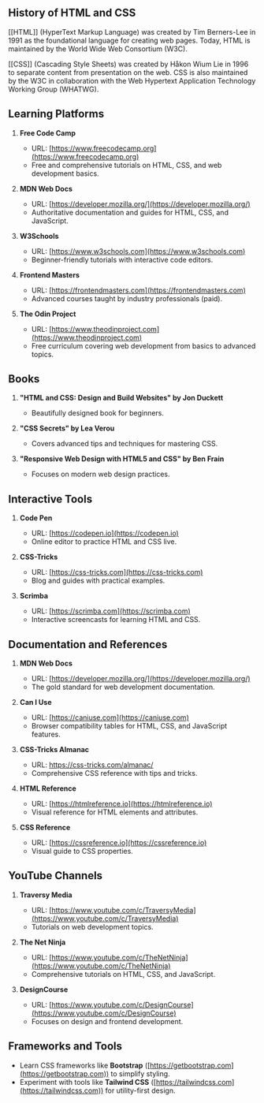 ## History of HTML and CSS

[[HTML]] (HyperText Markup Language) was created by Tim Berners-Lee in 1991 as the foundational language for creating web pages. Today, HTML is maintained by the World Wide Web Consortium (W3C).

[[CSS]] (Cascading Style Sheets) was created by Håkon Wium Lie in 1996 to separate content from presentation on the web. CSS is also maintained by the W3C in collaboration with the Web Hypertext Application Technology Working Group (WHATWG).

## Learning Platforms
1. **Free Code Camp**
    - URL: [https://www.freecodecamp.org](https://www.freecodecamp.org)
    - Free and comprehensive tutorials on HTML, CSS, and web development basics.

2. **MDN Web Docs**
    - URL: [https://developer.mozilla.org/](https://developer.mozilla.org/)
    - Authoritative documentation and guides for HTML, CSS, and JavaScript.

3. **W3Schools**
    - URL: [https://www.w3schools.com](https://www.w3schools.com)
    - Beginner-friendly tutorials with interactive code editors.

4. **Frontend Masters**
    - URL: [https://frontendmasters.com](https://frontendmasters.com)
    - Advanced courses taught by industry professionals (paid).

5. **The Odin Project**
    - URL: [https://www.theodinproject.com](https://www.theodinproject.com)
    - Free curriculum covering web development from basics to advanced topics.

## Books
1. **"HTML and CSS: Design and Build Websites" by Jon Duckett**
    - Beautifully designed book for beginners.

2. **"CSS Secrets" by Lea Verou**
    - Covers advanced tips and techniques for mastering CSS.

3. **"Responsive Web Design with HTML5 and CSS" by Ben Frain**
    - Focuses on modern web design practices.

## Interactive Tools
1. **Code Pen**
    - URL: [https://codepen.io](https://codepen.io)
    - Online editor to practice HTML and CSS live.

2. **CSS-Tricks**
    - URL: [https://css-tricks.com](https://css-tricks.com)
    - Blog and guides with practical examples.

3. **Scrimba**
    - URL: [https://scrimba.com](https://scrimba.com)
    - Interactive screencasts for learning HTML and CSS.

## Documentation and References
1. **MDN Web Docs**
    - URL: [https://developer.mozilla.org/](https://developer.mozilla.org/)
    - The gold standard for web development documentation.

2. **Can I Use**
    - URL: [https://caniuse.com](https://caniuse.com)
    - Browser compatibility tables for HTML, CSS, and JavaScript features.

3. **CSS-Tricks Almanac**
    - URL: https://css-tricks.com/almanac/
    - Comprehensive CSS reference with tips and tricks.

4. **HTML Reference**
    - URL: [https://htmlreference.io](https://htmlreference.io)
    - Visual reference for HTML elements and attributes.

5. **CSS Reference**
    - URL: [https://cssreference.io](https://cssreference.io)
    - Visual guide to CSS properties.

## YouTube Channels
1. **Traversy Media**
    - URL: [https://www.youtube.com/c/TraversyMedia](https://www.youtube.com/c/TraversyMedia)
    - Tutorials on web development topics.

2. **The Net Ninja**
    - URL: [https://www.youtube.com/c/TheNetNinja](https://www.youtube.com/c/TheNetNinja)
    - Comprehensive tutorials on HTML, CSS, and JavaScript.

3. **DesignCourse**
    - URL: [https://www.youtube.com/c/DesignCourse](https://www.youtube.com/c/DesignCourse)
    - Focuses on design and frontend development.

## Frameworks and Tools
- Learn CSS frameworks like **Bootstrap** ([https://getbootstrap.com](https://getbootstrap.com)) to simplify styling.
- Experiment with tools like **Tailwind CSS** ([https://tailwindcss.com](https://tailwindcss.com)) for utility-first design.
